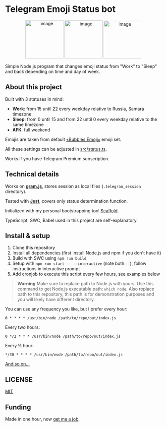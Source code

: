 # Telegram Emoji Status bot

<p align="center">
  <img width="123" alt="image" src="https://user-images.githubusercontent.com/59040542/216113854-3172f219-8f46-42d0-b8e7-d99c226ebfd4.png">
  <img width="122" alt="image" src="https://user-images.githubusercontent.com/59040542/216113487-0528192c-cd6b-4b58-b10c-73eaab13419f.png">
  <img width="121" alt="image" src="https://user-images.githubusercontent.com/59040542/216113693-4b6030e5-d0cb-453b-bba2-14438337867a.png">
</p>

Simple Node.js program that changes emoji status from "Work" to "Sleep" and back depending on time and day of week.

## About this project

Built with 3 statuses in mind:
- **Work**: from 15 until 22 every weekday relative to Russia, Samara timezone
- **Sleep**: from 0 until 15 and from 22 until 0 every weekday relative to the same timezone
- **AFK**: full weekend

Emojis are taken from default [«Bubbles Emoji»](https://t.me/addemoji/BubbleEmoji) emoji set. 

All these settings can be adjusted in [src/status.ts](./src/status.ts).

Works if you have Telegram Premium subscription.

## Technical details

Works on **[gram.js](https://gram.js.org/)**, stores session as local files (`.telegram_session` directory).

Tested with **[Jest](https://jestjs.io/ru/)**, covers only status determination function.

Initialized with my personal bootstrapping tool [Scaffold](https://github.com/VityaSchel/scaffold).

TypeScript, SWC, Babel used in this project are self-explanatory.

## Install & setup

1. Clone this repository
2. Install all dependencies (first install Node.js and npm if you don't have it)
3. Build with SWC using `npm run build`
4. Setup with `npm run start -- --interactive` (note both `--`), follow instructions in interactive prompt
5. Add cronjob to execute this script every few hours, see examples below

> **Warning**
> Make sure to replace path to Node.js with yours. Use this command to get Node.js executable path: `which node`. 
> Also replace path to this repository, this path is for demonstration purposes and you will likely have different directory.

You can use any frequency you like, but I prefer every hour:

```cron
0 * * * * /usr/bin/node /path/to/repo/out/index.js
```

Every two hours:

```cron
0 */2 * * * /usr/bin/node /path/to/repo/out/index.js
```

Every ½ hour:

```cron
*/30 * * * * /usr/bin/node /path/to/repo/out/index.js
```

[And so on...](https://crontab.guru/)

## LICENSE

[MIT](./LICENSE.md)

## Funding

Made in one hour, now [get me a job](hloth.dev).